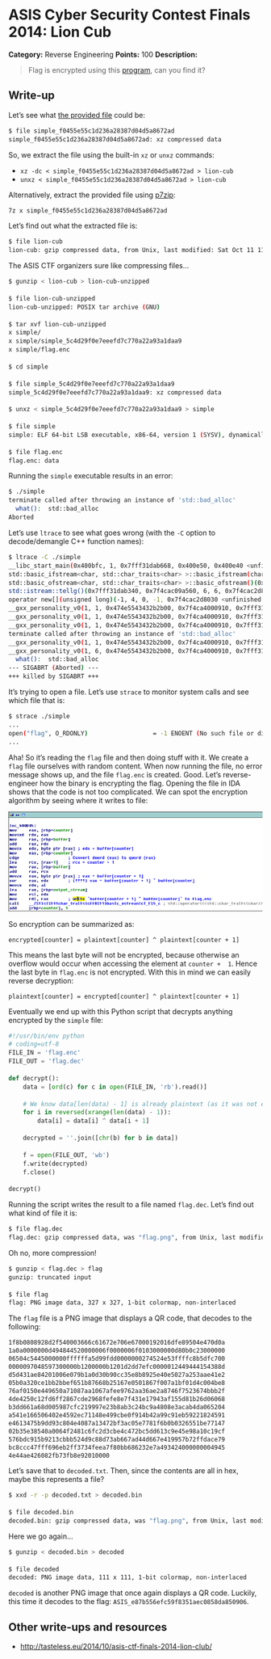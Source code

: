 # ASIS Cyber Security Contest Finals 2014: Lion Cub

**Category:** Reverse Engineering
**Points:** 100
**Description:**

> Flag is encrypted using this [program](simple_f0455e55c1d236a28387d04d5a8672ad), can you find it?

## Write-up

Let’s see what [the provided file](simple_f0455e55c1d236a28387d04d5a8672ad) could be:

```bash
$ file simple_f0455e55c1d236a28387d04d5a8672ad
simple_f0455e55c1d236a28387d04d5a8672ad: xz compressed data
```

So, we extract the file using the built-in `xz` or `unxz` commands:

* `xz -dc < simple_f0455e55c1d236a28387d04d5a8672ad > lion-cub`
* `unxz < simple_f0455e55c1d236a28387d04d5a8672ad > lion-cub`

Alternatively, extract the provided file using [p7zip](http://p7zip.sourceforge.net/):

```bash
7z x simple_f0455e55c1d236a28387d04d5a8672ad
```

Let’s find out what the extracted file is:

```bash
$ file lion-cub
lion-cub: gzip compressed data, from Unix, last modified: Sat Oct 11 11:44:23 2014
```

The ASIS CTF organizers sure like compressing files…

```bash
$ gunzip < lion-cub > lion-cub-unzipped

$ file lion-cub-unzipped
lion-cub-unzipped: POSIX tar archive (GNU)

$ tar xvf lion-cub-unzipped
x simple/
x simple/simple_5c4d29f0e7eeefd7c770a22a93a1daa9
x simple/flag.enc

$ cd simple

$ file simple_5c4d29f0e7eeefd7c770a22a93a1daa9
simple_5c4d29f0e7eeefd7c770a22a93a1daa9: xz compressed data

$ unxz < simple_5c4d29f0e7eeefd7c770a22a93a1daa9 > simple

$ file simple
simple: ELF 64-bit LSB executable, x86-64, version 1 (SYSV), dynamically linked (uses shared libs), for GNU/Linux 2.6.26, stripped

$ file flag.enc
flag.enc: data
```

Running the `simple` executable results in an error:

```bash
$ ./simple
terminate called after throwing an instance of 'std::bad_alloc'
  what():  std::bad_alloc
Aborted
```

Let’s use `ltrace` to see what goes wrong (with the `-C` option to decode/demangle C++ function names):

```bash
$ ltrace -C ./simple
__libc_start_main(0x400bfc, 1, 0x7fff31dab668, 0x400e50, 0x400e40 <unfinished ...>
std::basic_ifstream<char, std::char_traits<char> >::basic_ifstream(char const*, std::_Ios_Openmode)(0x7fff31dab340, 0x400eec, 14, 4, 0x7f4cabb36320) = 0x7f4cac2c1a98
std::basic_ofstream<char, std::char_traits<char> >::basic_ofstream()(0x7fff31dab140, 4, 0x1872000, 134592, 0x7f4cac4e0720) = 0
std::istream::tellg()(0x7fff31dab340, 0x7f4cac09a560, 6, 6, 0x7f4cac2d8030)                      = -1
operator new[](unsigned long)(-1, 4, 0, -1, 0x7f4cac2d8030 <unfinished ...>
__gxx_personality_v0(1, 1, 0x474e5543432b2b00, 0x7f4ca4000910, 0x7fff31daae30)                   = 8
__gxx_personality_v0(1, 1, 0x474e5543432b2b00, 0x7f4ca4000910, 0x7fff31daae30)                   = 8
__gxx_personality_v0(1, 1, 0x474e5543432b2b00, 0x7f4ca4000910, 0x7fff31daae30)                   = 8
terminate called after throwing an instance of 'std::bad_alloc'
__gxx_personality_v0(1, 1, 0x474e5543432b2b00, 0x7f4ca4000910, 0x7fff31daaba0)                   = 6
__gxx_personality_v0(1, 6, 0x474e5543432b2b00, 0x7f4ca4000910, 0x7fff31daaba0)                   = 7
  what():  std::bad_alloc
--- SIGABRT (Aborted) ---
+++ killed by SIGABRT +++
```

It’s trying to open a file. Let’s use `strace` to monitor system calls and see which file that is:

```bash
$ strace ./simple
...
open("flag", O_RDONLY)                  = -1 ENOENT (No such file or directory)
...
```

Aha! So it’s reading the `flag` file and then doing stuff with it. We create a `flag` file ourselves with random content. When now running the file, no error message shows up, and the file `flag.enc` is created. Good. Let’s reverse-engineer how the binary is encrypting the flag. Opening the file in IDA shows that the code is not too complicated. We can spot the encryption algorithm by seeing where it writes to file:

![Reversed encryption algorithm](encryption.png)

So encryption can be summarized as:

```
encrypted[counter] = plaintext[counter] ^ plaintext[counter + 1]
```

This means the last byte will not be encrypted, because otherwise an overflow would occur when accessing the element at `counter +  1`. Hence the last byte in `flag.enc` is not encrypted. With this in mind we can easily reverse decryption:

```
plaintext[counter] = encrypted[counter] ^ plaintext[counter + 1]
```

Eventually we end up with this Python script that decrypts anything encrypted by the `simple` file:

```python
#!/usr/bin/env python
# coding=utf-8
FILE_IN = 'flag.enc'
FILE_OUT = 'flag.dec'

def decrypt():
    data = [ord(c) for c in open(FILE_IN, 'rb').read()]

    # We know data[len(data) - 1] is already plaintext (as it was not encrypted)
    for i in reversed(xrange(len(data) - 1)):
        data[i] = data[i] ^ data[i + 1]

    decrypted = ''.join([chr(b) for b in data])

    f = open(FILE_OUT, 'wb')
    f.write(decrypted)
    f.close()

decrypt()
```

Running the script writes the result to a file named `flag.dec`. Let’s find out what kind of file it is:

```bash
$ file flag.dec
flag.dec: gzip compressed data, was "flag.png", from Unix, last modified: Sat Oct  4 08:26:43 2014
```

Oh no, more compression!

```bash
$ gunzip < flag.dec > flag
gunzip: truncated input

$ file flag
flag: PNG image data, 327 x 327, 1-bit colormap, non-interlaced
```

The `flag` file is a PNG image that displays a QR code, that decodes to the following:

```
1f8b0808928d2f540003666c61672e706e67000192016dfe89504e470d0a
1a0a0000000d494844520000006f0000006f0103000000d80b0c23000000
06504c5445000000ffffffa5d99fdd0000000274524e53ffffc8b5dfc700
0000097048597300000b1200000b1201d2dd7efc0000012449444154388d
d5d431ae84201006e079b1a0d30b90cc35e8b8925e40e5027a253aae41e2
05b0a320ce1bb2bbef651b87668b25167e0501867f007a1bf01d4c004be8
76af0150e449650a71087aa1067afee9762aa36ae2a8746f7523674bbb2f
4de4250c12fd6ff2867cde2968fefe8e7f431e17943af155d81b26d06068
b3dd661a68d005987cfc219997e23b8ab3c24bc9a4808e3acab4da065204
a541e166506402e4592ec71148e499cbe0f914b42a99c91eb59221824591
e4613475b9dd93c804e4087a13472bf3ac05e7781f6b0b0326551be77147
02b35e38540a0064f2481c6fc2d3cbe4c472bc5dd613c9e45e98a10c19cf
576bdc915b9213cbbb524d9c88d73ab667ad44d667e419957b72ffdace79
bc8ccc47fff696eb2ff3734feea7f80bb686232e7a493424000000004945
4e44ae426082fb73fb8e92010000
```

Let’s save that to `decoded.txt`. Then, since the contents are all in hex, maybe this represents a file?

```bash
$ xxd -r -p decoded.txt > decoded.bin

$ file decoded.bin
decoded.bin: gzip compressed data, was "flag.png", from Unix, last modified: Sat Oct  4 08:02:58 2014
```

Here we go again…

```bash
$ gunzip < decoded.bin > decoded

$ file decoded
decoded: PNG image data, 111 x 111, 1-bit colormap, non-interlaced
```

`decoded` is another PNG image that once again displays a QR code. Luckily, this time it decodes to the flag: `ASIS_e87b556efc59f8351aec0858da850906`.

## Other write-ups and resources

* <http://tasteless.eu/2014/10/asis-ctf-finals-2014-lion-club/>
